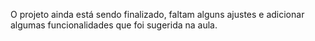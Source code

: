 O projeto ainda está sendo finalizado, faltam alguns ajustes e adicionar algumas funcionalidades que foi sugerida na aula.